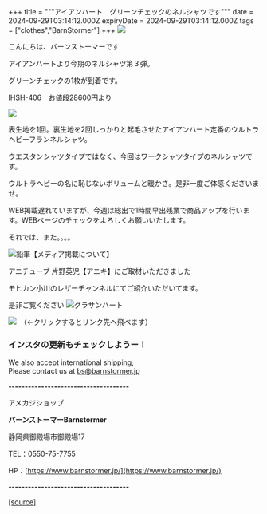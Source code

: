 +++
title = """アイアンハート　グリーンチェックのネルシャツです"""
date = 2024-09-29T03:14:12.000Z
expiryDate = 2024-09-29T03:14:12.000Z
tags = ["clothes","BarnStormer"]
+++
[![](https://stat.ameba.jp/user_images/20231023/16/barnstormer-go/b2/03/p/o0420015015354743273.png)](https://ameblo.jp/barnstormer-go/entry-12825670498.html)

こんにちは、バーンストーマーです

アイアンハートより今期のネルシャツ第３弾。

グリーンチェックの1枚が到着です。

IHSH-406　お値段28600円より

[![](https://stat.ameba.jp/user_images/20240929/12/barnstormer-go/70/57/j/o0466070015491873732.jpg)](https://stat.ameba.jp/user_images/20240929/12/barnstormer-go/70/57/j/o0466070015491873732.jpg)

表生地を1回。裏生地を2回しっかりと起毛させたアイアンハート定番のウルトラヘビーフランネルシャツ。

ウエスタンシャツタイプではなく、今回はワークシャツタイプのネルシャツです。

ウルトラヘビーの名に恥じないボリュームと暖かさ。是非一度ご体感くださいませ。

WEB掲載遅れていますが、今週は総出で1時間早出残業で商品アップを行います。WEBページのチェックをよろしくお願いいたします。

それでは、また。。。。

![鉛筆](https://stat100.ameba.jp/blog/ucs/img/char/char3/519.png)【メディア掲載について】

アニチューブ 片野英児【アニキ】にご取材いただきました

モヒカン小川のレザーチャンネルにてご紹介いただいてます。

是非ご覧ください ![グラサンハート](https://stat100.ameba.jp/blog/ucs/img/char/char3/148.png)

[![](https://stat.ameba.jp/user_images/20230412/16/barnstormer-go/6a/23/p/o0108010815269242493.png)](https://www.instagram.com/barnstormer_daily/)　（←クリックするとリンク先へ飛べます）

### インスタの更新もチェックしようー！

We also accept international shipping,  
Please contact us at bs@barnstormer.jp

**\-------------------------------------**

アメカジショップ

**バーンストーマーBarnstormer**

静岡県御殿場市御殿場17

TEL：0550-75-7755

HP：[https://www.barnstormer.jp/](https://www.barnstormer.jp/)

**\-------------------------------------**

[[source]](https://ameblo.jp/barnstormer-go/entry-12869333009.html)
